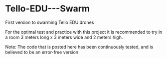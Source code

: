 # Tello-EDU---Swarm
First version to swarming Tello EDU drones

For the optimal test and practice with this project it is recommended to try in a room 3 meters long x 3 meters wide and 2 meters high.

Note: The code that is posted here has been continuously tested, and is believed to be an error-free version
